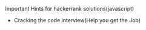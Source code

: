 Important Hints for hackerrank solutions(javascript)

* Cracking the code interview(Help you get the Job)
